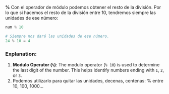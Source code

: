 **%**
Con el operador de módulo podemos obtener el resto de la división.
Por lo que si hacemos el resto de la división entre 10, tendremos siempre las unidades de ese número:

```python
num % 10

# Siempre nos dará las unidades de ese número.
24 % 10 = 4
```

### Explanation:
1. **Modulo Operator (`%`)**: The modulo operator (`% 10`) is used to determine the last digit of the number. This helps identify numbers ending with `1`, `2`, or `3`.
2. Podemos utilizarlo para quitar las unidades, decenas, centenas: % entre 10, 100, 1000...
